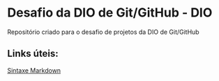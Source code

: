 # Desafio da DIO de Git/GitHub - DIO
Repositório criado para o desafio de projetos da DIO de Git/GitHub

## Links úteis:
[Sintaxe Markdown](https://www.markdownguide.org/basic-syntax/)
